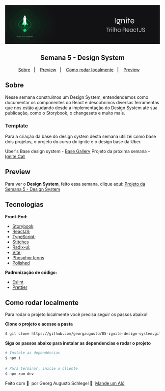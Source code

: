 <img alt="Ignite ReactJS" src="https://github.com/georgaugusto/ignite-react-js/blob/main/public/ignite-react.png" />
<h2 align="center">
  Semana 5 - Design System
</h2>

<p align="center">
  <a href="#Sobre">Sobre</a>&nbsp;&nbsp;&nbsp;|&nbsp;&nbsp;&nbsp;
  <a href="#Preview">Preview</a>&nbsp;&nbsp;&nbsp;|&nbsp;&nbsp;&nbsp;
  <a href="#Como-rodar-localmente">Como rodar localmente</a>&nbsp;&nbsp;&nbsp;|&nbsp;&nbsp;&nbsp;
  <a href="#Preview">Preview</a>&nbsp;&nbsp;&nbsp;&nbsp;&nbsp;&nbsp;
</p>

## Sobre
Nesse semana construimos um Design System, entendendemos como documentar os componentes do React e descobrimos diversas ferramentas que nos estão ajudando desde a implementação do Design System até sua publicação, como o Storybook, o changesets e muito mais.

### Template
Para a criação da base do design system desta semana utilizei como base dois projetos, o projeto do curso do ignite e o design base da Uber.

Uber's Base design system - [Base Gallery](https://www.figma.com/community/file/805195278314519508)
Projeto da próxima semana - [Ignite Call](https://www.figma.com/community/file/1161274296921389678)

## Preview
Para ver o **Design System**, feito essa semana, clique aqui: [Projeto da Semana 5 - Design System](https://georgaugusto.github.io/05-ignite-design-system/)</br>

## Tecnologias

**Front-End:**
- [Storybook](https://storybook.js.org/)
- [ReactJS](https://nextjs.org/);
- [TypeScript](https://www.typescriptlang.org/);
- [Stitches](https://stitches.dev/)
- [Radix-ui](https://vitejs.dev/);
- [Vite](https://www.radix-ui.com/);
- [Phosphor Icons](https://phosphoricons.com/)
- [Polished](https://polished.js.org/)

**Padronização de código:**
- [Eslint](https://eslint.org/)
- [Prettier](https://prettier.io/)


## Como rodar localmente

Para rodar o projeto localmente você precisa seguir os passos abaixo!

**Clone o projeto e acesse a pasta**


```bash
$ git clone https://github.com/georgaugusto/05-ignite-design-system.git && cd 05-ignite-design-system
```

**Siga os passos abaixo para instalar as dependencias e rodar o projeto**

```bash
# Instale as dependências
$ npm i

# Para terminar, inicie o cliente
$ npm run dev
```

Feito com 💜 &nbsp;por Georg Augusto Schlegel 👋 &nbsp;[Mande um Aló](https://www.linkedin.com/in/georgaugusto/)
